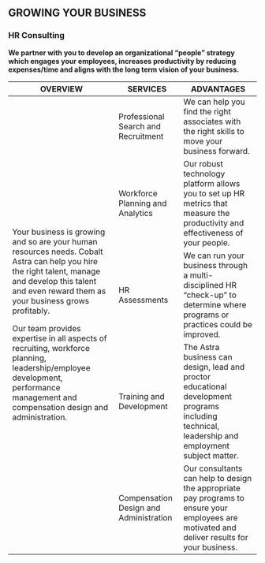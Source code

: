 ## GROWING YOUR BUSINESS

### HR Consulting

**We partner with you to develop an organizational “people” strategy which engages your employees, increases productivity by reducing expenses/time and aligns with the long term vision of your business.**

<table>
  <thead>
    <tr>
      <th>OVERVIEW</th>
      <th>SERVICES</th>
      <th>ADVANTAGES</th>
    </tr>
  </thead>
  <tbody>
    <tr>
      <td rowspan="6">
        <p>Your business is growing and so are your human resources needs. Cobalt Astra can help you hire the right talent, manage and develop this talent and even reward them as your business grows profitably.</p>
        <p>Our team provides expertise in all aspects of recruiting, workforce planning, leadership/employee development, performance management and compensation design and administration.</p>
      </td>
    </tr>
    <tr>
      <td>Professional Search and Recruitment</td>
      <td>We can help you find the right associates with the right skills to move your business forward.</td>
    </tr>
    <tr>
      <td>Workforce Planning and Analytics</td>
      <td>Our robust technology platform allows you to set up HR metrics that measure the productivity and effectiveness of your people.</td>
    </tr>
    <tr>
      <td>HR Assessments</td>
      <td>We can run your business through a multi-disciplined HR “check-up” to determine where programs or practices could be improved.</td>
    </tr>
    <tr>
      <td>Training and Development</td>
      <td>The Astra business can design, lead and proctor educational development programs including technical, leadership and employment subject matter.</td>
    </tr>
    <tr>
      <td>Compensation Design and Administration</td>
      <td>Our consultants can help to design the appropriate pay programs to ensure your employees are motivated and deliver results for your business.</td>
    </tr>
  </tbody>
</table>
